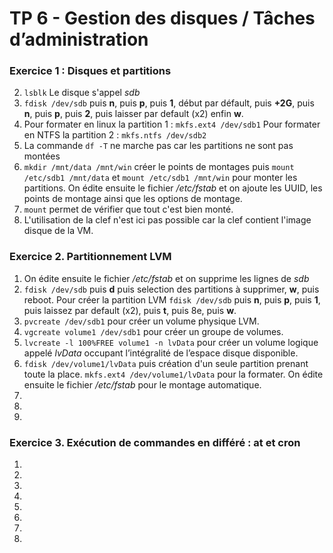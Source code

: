 # TP 6 - Gestion des disques / Tâches d’administration
### Exercice 1 : Disques et partitions
2.  ``lsblk`` Le disque s'appel *sdb*
3.  ``fdisk /dev/sdb`` puis **n**, puis **p**, puis **1**, début par défault, puis **+2G**, puis **n**, puis **p**, puis **2**, puis laisser par default (x2) enfin **w**.
4.  Pour formater en linux la partition 1 : ``mkfs.ext4 /dev/sdb1``
Pour formater en NTFS la partition 2 : ``mkfs.ntfs /dev/sdb2``
5.  La commande ``df -T`` ne marche pas car les partitions ne sont pas montées
6.  ``mkdir /mnt/data /mnt/win`` créer le points de montages puis ``mount /etc/sdb1 /mnt/data`` et ``mount /etc/sdb1 /mnt/win`` pour monter les partitions. On édite ensuite le fichier */etc/fstab* et on ajoute les UUID, les points de montage ainsi que les options de montage.
7.  ``mount`` permet de vérifier que tout c'est bien monté.
8.  L'utilisation de la clef n'est ici pas possible car la clef contient l'image disque de la VM.

### Exercice 2. Partitionnement LVM
1.  On édite ensuite le fichier */etc/fstab* et on supprime les lignes de *sdb*
2.  ``fdisk /dev/sdb`` puis **d** puis selection des partitions à supprimer, **w**, puis reboot. Pour créer la partition LVM ``fdisk /dev/sdb`` puis **n**, puis **p**, puis **1**, puis laissez par default (x2), puis **t**, puis 8e, puis **w**.
3.  ``pvcreate /dev/sdb1`` pour créer un volume physique LVM.
4.  ``vgcreate volume1 /dev/sdb1`` pour créer un groupe de volumes.
5.  ``lvcreate -l 100%FREE volume1 -n lvData`` pour créer un volume logique appelé *lvData* occupant l’intégralité de l’espace disque disponible.
6.  ``fdisk /dev/volume1/lvData`` puis création d'un seule partition prenant toute la place. ``mkfs.ext4 /dev/volume1/lvData`` pour la formater. On édite ensuite le fichier */etc/fstab* pour le montage automatique.
7.  
8.  
9.  

### Exercice 3. Exécution de commandes en différé : at et cron
1.  
2.  
3.  
4.  
5.  
6.  
7.  
8.  
